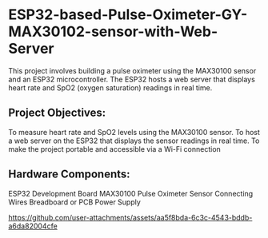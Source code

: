 # ESP32-based-Pulse-Oximeter-GY-MAX30102-sensor-with-Web-Server
This project involves building a pulse oximeter using the MAX30100 sensor and an ESP32 microcontroller. The ESP32 hosts a web server that displays heart rate and SpO2 (oxygen saturation) readings in real time.


## Project Objectives:
To measure heart rate and SpO2 levels using the MAX30100 sensor.
To host a web server on the ESP32 that displays the sensor readings in real time.
To make the project portable and accessible via a Wi-Fi connection


## Hardware Components:
ESP32 Development Board
MAX30100 Pulse Oximeter Sensor
Connecting Wires
Breadboard or PCB
Power Supply



https://github.com/user-attachments/assets/aa5f8bda-6c3c-4543-bddb-a6da82004cfe

